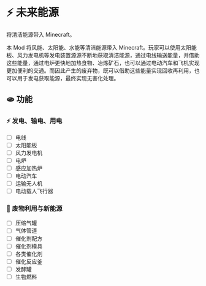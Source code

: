 
# ⚡ 未来能源

将清洁能源带入 Minecraft。

本 Mod 将风能、太阳能、水能等清洁能源带入 Minecraft。玩家可以使用太阳能板、风力发电机等发电装置源源不断地获取清洁能源，通过电线输送能量，并借助这些能量，通过电炉更快地加热食物、冶炼矿石，也可以通过电动汽车和飞机实现更加便利的交通。而因此产生的废弃物，既可以借助这些能量实现回收再利用，也可以用于发电获取能源，最终实现无害化处理。

## 🫓 功能

### ⚡ 发电、输电、用电

- [ ] 电线
- [ ] 太阳能板
- [ ] 风力发电机
- [ ] 电炉
- [ ] 感应加热炉
- [ ] 电动汽车
- [ ] 运输无人机
- [ ] 电动载人飞行器

### 🌱 废物利用与新能源

- [ ] 压缩气罐
- [ ] 气体管道
- [ ] 催化剂配方
- [ ] 催化剂模具
- [ ] 各类催化剂
- [ ] 催化反应釜
- [ ] 发酵罐
- [ ] 生物燃料
